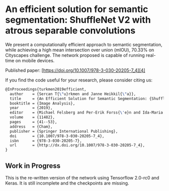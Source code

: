 # An efficient solution for semantic segmentation: ShuffleNet V2 with atrous separable convolutions

We present a computationally efficient approach to semantic segmentation, while achieving a high mean intersection over union (mIOU), 70.33% on Cityscapes challenge. The network proposed is capable of running real-time on mobile devices.

Published paper: [https://doi.org/10.1007/978-3-030-20205-7_4][4]

If you find the code useful for your research, please consider citing us:

```tex
@InProceedings{turkmen2019efficient,
  author    = {Sercan T{\"u}rkmen and Janne Heikkil{\"a}},
  title     = {An Efficient Solution for Semantic Segmentation: {ShuffleNet} V2 with Atrous Separable Convolutions},
  booktitle = {Image Analysis},
  year      = {2019},
  editor    = {Michael Felsberg and Per-Erik Forss{\'e}n and Ida-Maria Sintorn and Jonas Unger},
  volume    = {11482},
  pages     = {41--53},
  address   = {Cham},
  publisher = {Springer International Publishing},
  doi       = {10.1007/978-3-030-20205-7_4},
  isbn      = {978-3-030-20205-7},
  url       = {http://dx.doi.org/10.1007/978-3-030-20205-7_4},
}
```

## Work in Progress

This is the re-written version of the network using Tensorflow 2.0-rc0 and Keras. It is still incomplete and the checkpoints are missing.

[1]: https://github.com/sercant/mobile-segmentation/releases/download/v0.1.0/shufflenetv2_basic_cityscapes_67_7.zip
[2]: https://github.com/sercant/mobile-segmentation/releases/download/v0.1.0/shufflenetv2_dpc_cityscapes_71_3.zip
[3]: https://github.com/tensorflow/models/tree/v1.13.0/research/slim
[4]: https://doi.org/10.1007/978-3-030-20205-7_4
[5]: https://github.com/sercant/android-segmentation
